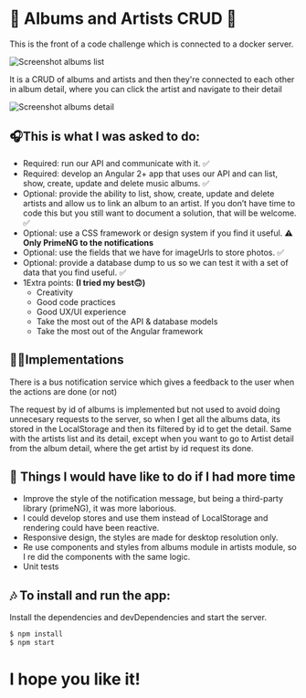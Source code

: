 # 🎸 Albums and Artists CRUD 🎸


This is the front of a code challenge which is connected to a docker server.

![Screenshot albums list](/home/ari/Documents/prueba-kenjo/src/assets/screenshots-readme/IMG-9053.png)

It is a CRUD of albums and artists and then they're connected to each other in album detail, where you can click the artist and navigate to their detail

![Screenshot albums detail](/home/ari/Documents/prueba-kenjo/src/assets/screenshots-readme/detail.jpg)

## 🎧This is what I was asked to do:

- Required: run our API and communicate with it. ✅
- Required: develop an Angular 2+ app that uses our API and can list, show,
create, update and delete music albums. ✅
- Optional: provide the ability to list, show, create, update and delete artists and
allow us to link an album to an artist. If you don’t have time to code this but you
still want to document a solution, that will be welcome. ✅
- Optional: use a CSS framework or design system if you find it useful. **⚠️ Only PrimeNG to the notifications**
- Optional: use the fields that we have for imageUrls to store photos. ✅
- Optional: provide a database dump to us so we can test it with a set of data that
you find useful. ✅
- 1Extra points: **(I tried my best🙃)**
    - Creativity
    - Good code practices
    - Good UX/UI experience
    - Take the most out of the API & database models
    - Take the most out of the Angular framework

## 🤘🏿Implementations
There is a bus notification service which gives a feedback to the user when the actions are done (or not)

The request by id of albums is implemented but not used  to avoid doing unnecesary requests to the server, so when I get all the albums data, its stored in the LocalStorage and then its filtered by id to get the detail. Same with the artists list and its detail, except when you want to go to Artist detail from the album detail, where the get artist by id request its done.

## 🥁 Things I would have like to do if I had more time

- Improve the style of the notification message, but being a third-party library (primeNG), it was more laborious.
- I could develop stores and use them instead of LocalStorage and rendering could have been reactive.
- Responsive design, the styles are made for desktop resolution only.
- Re use components and styles from albums module in artists module, so I re did the components with the same logic.
- Unit tests

## 🎶 To install and run the app:

Install the dependencies and devDependencies and start the server.

```sh
$ npm install
$ npm start
```

# I hope you like it!